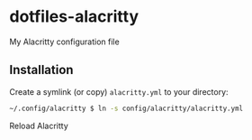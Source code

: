 # dotfiles-alacritty

My Alacritty configuration file

## Installation

Create a symlink (or copy) `alacritty.yml` to your directory:

```bash
~/.config/alacritty $ ln -s config/alacritty/alacritty.yml
```

Reload Alacritty
